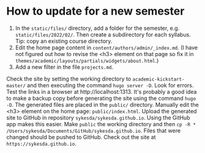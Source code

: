 # How to update for a new semester

1. In the `static/files/` directory, add a folder for the semester, e.g. `static/files/2022/02/`. Then create a subdirectory for each syllabus. Tip: copy an existing course directory.
2. Edit the home page content in `content/authors/admin/_index.md`. (I have not figured out how to revise the &lt;h3&gt; element on that page so fix it in `themes/academic/layouts/partials/widgets/about.html`.)
3. Add a new filter in the file `projects.md`.

Check the site by setting the working directory to `academic-kickstart-master/` and then executing the command `hugo server -D`. Look for errors. Test the links in a browser at http://localhost:1313.
It's probably a good idea to make a backup copy before generating the site using the command `hugo -D`. The generated files are placed in the `public/` directory.
Manually edit the &lt;h3&gt; element on the home page: `public/index.html`.
Upload the generated site to GitHub in repository `sykesda/sykesda.github.io`. Using the GitHub app makes this easier. Make `public` the working directory and then `cp -R * /Users/sykesda/Documents/GitHub/sykesda.github.io`. Files that were changed should be pushed to GitHub.
Check out the site at `https://sykesda.github.io`.